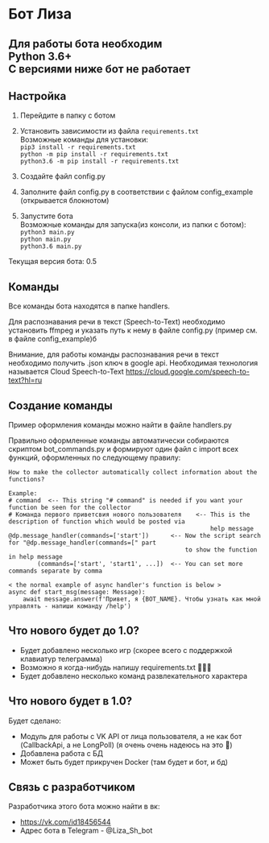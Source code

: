 Бот Лиза
======

## Для работы бота необходим<br>Python 3.6+ <br>С версиями ниже бот не работает


## Настройка
1. Перейдите в папку с ботом
2. Установить зависимости из файла `requirements.txt`<br>
   Возможные команды для установки:<br>
   `pip3 install -r requirements.txt`<br>
   `python -m pip install -r requirements.txt`<br>
   `python3.6 -m pip install -r requirements.txt`

3. Создайте файл config.py
4. Заполните файл config.py в соответствии с файлом config_example (открывается блокнотом)
5. Запустите бота<br>
   Возможные команды для запуска(из консоли, из папки с ботом):<br>
   `python3 main.py`<br>
   `python main.py`<br>
   `python3.6 main.py`<br>

Текущая версия бота: 0.5


## Команды

Все команды бота находятся в папке handlers.


Для распознавания речи в текст (Speech-to-Text) необходимо установить ffmpeg и указать путь к нему в файле config.py
(пример см. в файле config_example)б <br>

Внимание, для работы команды распознавания речи в текст необходимо получить .json ключ в google api. 
Необходимая технология называется Cloud Speech-to-Text
https://cloud.google.com/speech-to-text?hl=ru

## Создание команды

Пример оформления команды можно найти в файле handlers.py

Правильно оформленные команды автоматически собираются скриптом bot_commands.py и формируют один файл с import всех функций, оформленных по следующему правилу:
```
How to make the collector automatically collect information about the functions?

Example:
# command  <-- This string "# command" is needed if you want your function be seen for the collector
# Команда первого приветсвия нового пользователя    <-- This is the description of function which would be posted via 
                                                        help message
@dp.message_handler(commands=['start'])      <-- Now the script search for "@dp.message_handler(commands=[" part 
                                                 to show the function in help message 
        (commands=['start', 'start1', ...])  <-- You can set more commands separate by comma

< the normal example of async handler's function is below >
async def start_msg(message: Message):
    await message.answer(f'Привет, я {BOT_NAME}. Чтобы узнать как мной управлять - напиши команду /help')
```


## Что нового будет до 1.0?

* Будет добавлено несколько игр (скорее всего с поддержкой клавиатур телеграмма)
* Возможно я когда-нибудь напишу requirements.txt  🤣🤣🤣
* Будет добавлено несколько команд развлекательного характера


## Что нового будет в 1.0?

Будет сделано:
* Модуль для работы с VK API от лица пользователя, а не как бот (CallbackApi, а не LongPoll)
(я очень очень надеюсь на это 🤣)
* Добавлена работа с БД
* Может быть будет прикручен Docker (там будет и бот, и бд)



## Связь с разработчиком

Разработчика этого бота можно найти в вк:
* https://vk.com/id18456544
* Адрес бота в Telegram - @Liza_Sh_bot

